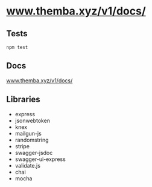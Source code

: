 # www.themba.xyz/v1/docs/

## Tests


`npm test`

## Docs

www.themba.xyz/v1/docs/

## Libraries
- express
- jsonwebtoken
- knex
- mailgun-js
- randomstring
- stripe
- swagger-jsdoc
- swagger-ui-express
- validate.js
- chai
- mocha

